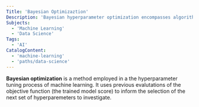 ```yaml
---
Title: 'Bayesian Optimizaztion'
Description: 'Bayesian hyperparameter optimization encompasses algorithms used in the tuning phase of machine learning modelling that uses the scores from previous hyperparameter configurations to inform the selection of the next set.'
Subjects:
  - 'Machine Learning'
  - 'Data Science'
Tags:
  - 'AI'
CatalogContent:
  - 'machine-learning'
  - 'paths/data-science'
---
```


**Bayesian optimization** is a method employed in a the hyperparameter tuning process of machine learning. It uses previous evalutations of the objective function (the trained model score) to inform the selection of the next set of hyperparemeters to investigate.
